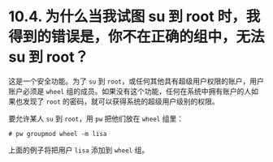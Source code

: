 # 10.4. 为什么当我试图 su 到 root 时，我得到的错误是，你不在正确的组中，无法 su 到 root？

这是一个安全功能。为了 `su` 到 `root`，或任何其他具有超级用户权限的账户，用户账户必须是 `wheel` 组的成员。如果没有这个功能，任何在系统中拥有账户的人如果也发现了 `root` 的密码，就可以获得系统的超级用户级别的权限。

要允许某人 `su` 到 `root`，用 `pw` 把他们放在 `wheel` 组里：

```
# pw groupmod wheel -m lisa
```

上面的例子将把用户 `lisa` 添加到 `wheel` 组。
